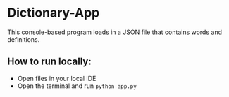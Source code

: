# Dictionary-App
This console-based program loads in a JSON file that contains words and definitions.

## How to run locally:
+ Open files in your local IDE
+ Open the terminal and run `python app.py`
